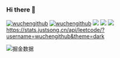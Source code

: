 ### Hi there 👋
[![wuchengithub](https://github-readme-stats.vercel.app/api?username=wuchengithub)](https://github.com/anuraghazra/github-readme-stats)
[![wuchengithub](https://github-profile-trophy.vercel.app/?username=wuchengithub)](https://github.com/ryo-ma/github-profile-trophy)
<span > <img src="https://img.shields.io/badge/-HTML5-E34F26?style=flat-square&logo=html5&logoColor=white" /> <img src="https://img.shields.io/badge/-CSS3-1572B6?style=flat-square&logo=css3" /> <img src="https://img.shields.io/badge/-JavaScript-oringe?style=flat-square&logo=javascript" /> </span>
https://stats.justsong.cn/api/leetcode/?username=wuchengithub&theme=dark

![掘金数据](https://stats.justsong.cn/api/juejin?id=4212984286031133)

<!--
**wuchengithub/wuchengithub** is a ✨ _special_ ✨ repository because its `README.md` (this file) appears on your GitHub profile.

Here are some ideas to get you started:

- 🔭 I’m currently working on ...
- 🌱 I’m currently learning ...
- 👯 I’m looking to collaborate on ...
- 🤔 I’m looking for help with ...
- 💬 Ask me about ...
- 📫 How to reach me: ...
- 😄 Pronouns: ...
- ⚡ Fun fact: ...
-->
